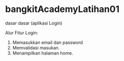 # bangkitAcademyLatihan01
dasar dasar (aplikasi Login)

Alur Fitur Login:
1. Memasukkan email dan password
2. Memvalidasi masukan.
3. Menampilkan halaman home.

